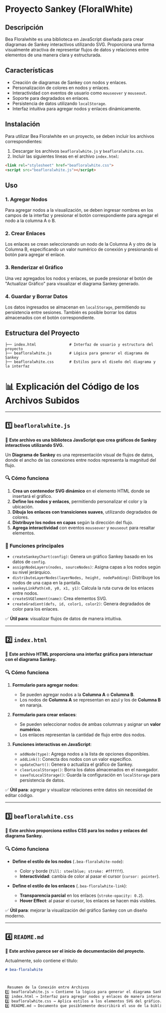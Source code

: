 # Proyecto Sankey (FloralWhite)
## Descripción

Bea Floralwhite es una biblioteca en JavaScript diseñada para crear diagramas de Sankey interactivos utilizando SVG. Proporciona una forma visualmente atractiva de representar flujos de datos y relaciones entre elementos de una manera clara y estructurada.

## Características

- Creación de diagramas de Sankey con nodos y enlaces.
- Personalización de colores en nodos y enlaces.
- Interactividad con eventos de usuario como `mouseover` y `mouseout`.
- Soporte para degradados en enlaces.
- Persistencia de datos utilizando `localStorage`.
- Interfaz intuitiva para agregar nodos y enlaces dinámicamente.

## Instalación

Para utilizar Bea Floralwhite en un proyecto, se deben incluir los archivos correspondientes:

1. Descargar los archivos `beafloralwhite.js` y `beafloralwhite.css`.
2. Incluir las siguientes líneas en el archivo `index.html`:

```html
<link rel="stylesheet" href="beafloralwhite.css">
<script src="beafloralwhite.js"></script>
```

## Uso

### 1. Agregar Nodos

Para agregar nodos a la visualización, se deben ingresar nombres en los campos de la interfaz y presionar el botón correspondiente para agregar el nodo a la columna A o B.

### 2. Crear Enlaces

Los enlaces se crean seleccionando un nodo de la Columna A y otro de la Columna B, especificando un valor numérico de conexión y presionando el botón para agregar el enlace.

### 3. Renderizar el Gráfico

Una vez agregados los nodos y enlaces, se puede presionar el botón de "Actualizar Gráfico" para visualizar el diagrama Sankey generado.

### 4. Guardar y Borrar Datos

Los datos ingresados se almacenan en `localStorage`, permitiendo su persistencia entre sesiones. También es posible borrar los datos almacenados con el botón correspondiente.

## Estructura del Proyecto

```
├── index.html               # Interfaz de usuario y estructura del proyecto
├── beafloralwhite.js        # Lógica para generar el diagrama de Sankey
├── beafloralwhite.css       # Estilos para el diseño del diagrama y la interfaz
```


# 📊 Explicación del Código de los Archivos Subidos

---

## 1️⃣ `beafloralwhite.js`
📌 **Este archivo es una biblioteca JavaScript que crea gráficos de Sankey interactivos utilizando SVG.**  

Un **Diagrama de Sankey** es una representación visual de flujos de datos, donde el ancho de las conexiones entre nodos representa la magnitud del flujo.

### 🔍 **Cómo funciona**
1. **Crea un contenedor SVG dinámico** en el elemento HTML donde se insertará el gráfico.
2. **Define los nodos y enlaces**, permitiendo personalizar el color y la ubicación.
3. **Dibuja los enlaces con transiciones suaves**, utilizando degradados de colores.
4. **Distribuye los nodos en capas** según la dirección del flujo.
5. **Agrega interactividad** con eventos `mouseover` y `mouseout` para resaltar elementos.

### 🔧 **Funciones principales**
- `createSankeyChart(config)`: Genera un gráfico Sankey basado en los datos de `config`.
- `assignNodeLayers(nodes, sourceNodes)`: Asigna capas a los nodos según su nivel jerárquico.
- `distributeLayerNodes(layerNodes, height, nodePadding)`: Distribuye los nodos de una capa en la pantalla.
- `sankeyLinkPath(x0, y0, x1, y1)`: Calcula la ruta curva de los enlaces entre nodos.
- `createSVGElement(name)`: Crea elementos SVG.
- `createGradient(defs, id, color1, color2)`: Genera degradados de color para los enlaces.

✅ **Útil para**: visualizar flujos de datos de manera intuitiva.

---

## 2️⃣ `index.html`
📌 **Este archivo HTML proporciona una interfaz gráfica para interactuar con el diagrama Sankey.**

### 🔍 **Cómo funciona**
1. **Formulario para agregar nodos**:
   - Se pueden agregar nodos a la **Columna A** o **Columna B**.
   - Los nodos de **Columna A** se representan en azul y los de **Columna B** en naranja.

2. **Formulario para crear enlaces**:
   - Se pueden seleccionar nodos de ambas columnas y asignar un **valor numérico**.
   - Los enlaces representan la cantidad de flujo entre dos nodos.

3. **Funciones interactivas en JavaScript**:
   - `addNode(type)`: Agrega nodos a la lista de opciones disponibles.
   - `addLink()`: Conecta dos nodos con un valor específico.
   - `updateChart()`: Genera o actualiza el gráfico de Sankey.
   - `clearLocalStorage()`: Borra los datos almacenados en el navegador.
   - `saveToLocalStorage()`: Guarda la configuración en `localStorage` para persistencia de datos.

✅ **Útil para**: agregar y visualizar relaciones entre datos sin necesidad de editar código.

---

## 3️⃣ `beafloralwhite.css`
📌 **Este archivo proporciona estilos CSS para los nodos y enlaces del diagrama Sankey.**

### 🔍 **Cómo funciona**
- **Define el estilo de los nodos** (`.bea-floralwhite-node`):
  - Color y borde (`fill: steelblue; stroke: #ffffff`).
  - **Interactividad**: cambia de color al pasar el cursor (`cursor: pointer`).

- **Define el estilo de los enlaces** (`.bea-floralwhite-link`):
  - **Transparencia parcial** en los enlaces (`stroke-opacity: 0.2`).
  - **Hover Effect**: al pasar el cursor, los enlaces se hacen más visibles.

✅ **Útil para**: mejorar la visualización del gráfico Sankey con un diseño moderno.

---

## 4️⃣ `README.md`
📌 **Este archivo parece ser el inicio de documentación del proyecto.**  

Actualmente, solo contiene el título:  
```markdown
# bea-floralwhite



 Resumen de la Conexión entre Archivos
1️⃣ beafloralwhite.js → Contiene la lógica para generar el diagrama Sankey.
2️⃣ index.html → Interfaz para agregar nodos y enlaces de manera interactiva.
3️⃣ beafloralwhite.css → Aplica estilos a los elementos SVG del gráfico.
4️⃣ README.md → Documento que posiblemente describirá el uso de la biblioteca.
